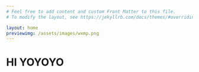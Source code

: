 ```yaml
---
# Feel free to add content and custom Front Matter to this file.
# To modify the layout, see https://jekyllrb.com/docs/themes/#overriding-theme-defaults

layout: home
previewimg: /assets/images/wxmp.png
---
```

# HI YOYOYO

<!-- ![My helpful screenshot]({{ site.baseurl }}/assets/images/wxmp.png) -->